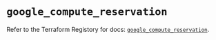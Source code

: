 # `google_compute_reservation`

Refer to the Terraform Registory for docs: [`google_compute_reservation`](https://registry.terraform.io/providers/hashicorp/google-beta/5.10.0/docs/resources/google_compute_reservation).
